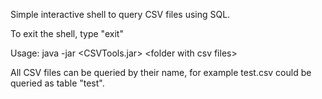 Simple interactive shell to query CSV files using SQL.

To exit the shell, type "exit"

Usage:  java -jar <CSVTools.jar> \<folder with csv files\>

All CSV files can be queried by their name, for example test.csv could be queried as table "test".
